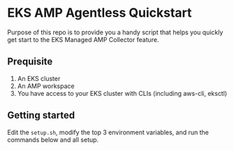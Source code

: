 EKS AMP Agentless Quickstart
===

Purpose of this repo is to provide you a handy script that helps you quickly get start to the EKS Managed AMP Collector feature.

## Prequisite
1. An EKS cluster
2. An AMP workspace
3. You have access to your EKS cluster with CLIs (including aws-cli, eksctl)

## Getting started
Edit the `setup.sh`, modify the top 3 environment variables, and run the commands below and all setup.
